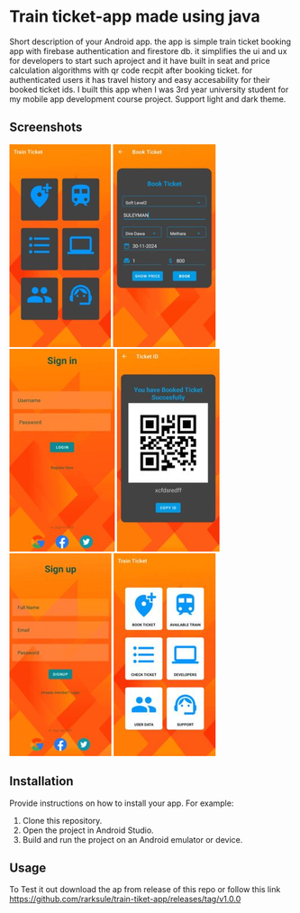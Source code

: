 # Train ticket-app made using java

Short description of your Android app.
  the app is simple train ticket booking app with firebase authentication and firestore db. it simplifies the ui and ux for developers to start such aproject and it have built in seat and price calculation algorithms with qr code recpit after booking ticket. for authenticated users it has travel history and easy accesability for their booked ticket ids.
  I built this app when I was 3rd year university student for my mobile app development course project.
  Support light and dark theme.

## Screenshots

![Screenshot 1](/screenshots/train-ticket.jpg)
![Screenshot 2](/screenshots/train-ticket1.jpg)
![Screenshot 2](/screenshots/train-ticket3.jpg)
![Screenshot 1](/screenshots/train-ticket2.jpg)
![Screenshot 1](/screenshots/train-ticket4.jpg)
![Screenshot 2](/screenshots/train-ticket5.jpg)

<!-- Add more screenshots as needed -->

## Installation

Provide instructions on how to install your app. For example:
1. Clone this repository.
2. Open the project in Android Studio.
3. Build and run the project on an Android emulator or device.

## Usage

To Test it out download the ap from release of this repo or follow this link 
https://github.com/rarksule/train-tiket-app/releases/tag/v1.0.0



